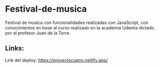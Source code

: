 # Festival-de-musica
Festival de musica con funcionalidades realizadas con JavaScript, con conocimientos en base al curso realizado en la academia Udemia dictado por el profesor Juan de la Torre.

## Links:

Link del deploy: https://proyectocuatro.netlify.app/
